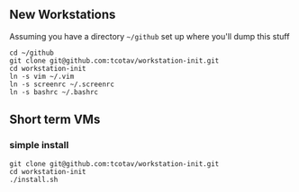 
## New Workstations

Assuming you have a directory `~/github` set up where you'll dump this stuff

    cd ~/github
    git clone git@github.com:tcotav/workstation-init.git
    cd workstation-init
    ln -s vim ~/.vim
    ln -s screenrc ~/.screenrc
    ln -s bashrc ~/.bashrc

## Short term VMs
### simple install

    git clone git@github.com:tcotav/workstation-init.git
    cd workstation-init
    ./install.sh


